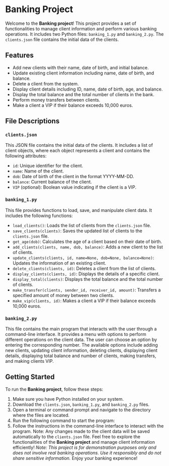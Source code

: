 # Banking Project
Welcome to the **Banking project**! This project provides a set of functionalities to manage client information and perform various banking operations. It includes two Python files: `banking_1.py` and `banking_2.py`. The `clients.json` file contains the initial data of the clients.
## Features
- Add new clients with their name, date of birth, and initial balance.
- Update existing client information including name, date of birth, and balance.
- Delete a client from the system.
- Display client details including ID, name, date of birth, age, and balance.
- Display the total balance and the total number of clients in the bank.
- Perform money transfers between clients.
- Make a client a VIP if their balance exceeds 10,000 euros.
## File Descriptions
### `clients.json`
This JSON file contains the initial data of the clients. It includes a list of client objects, where each object represents a client and contains the following attributes:
- `id`: Unique identifier for the client.
- `name`: Name of the client.
- `dob`: Date of birth of the client in the format YYYY-MM-DD.
- `balance`: Current balance of the client.
- `VIP` (optional): Boolean value indicating if the client is a VIP.
### `banking_1.py`
This file provides functions to load, save, and manipulate client data. It includes the following functions:
- `load_clients()`: Loads the list of clients from the `clients.json` file.
- `save_clients(clients)`: Saves the updated list of clients to the `clients.json` file.
- `get_age(dob)`: Calculates the age of a client based on their date of birth.
- `add_clients(clients, name, dob, balance)`: Adds a new client to the list of clients.
- `update_clients(clients, id, name=None, dob=None, balance=None)`: Updates the information of an existing client.
- `delete_clients(clients, id)`: Deletes a client from the list of clients.
- `display_clients(clients, id)`: Displays the details of a specific client.
- `display_total(clients)`: Displays the total balance and the total number of clients.
- `make_transfer(clients, sender_id, receiver_id, amount)`: Transfers a specified amount of money between two clients.
- `make_vip(clients, id)`: Makes a client a VIP if their balance exceeds 10,000 euros.
### `banking_2.py`
This file contains the main program that interacts with the user through a command-line interface. It provides a menu with options to perform different operations on the client data. The user can choose an option by entering the corresponding number. The available options include adding new clients, updating client information, deleting clients, displaying client details, displaying total balance and number of clients, making transfers, and making clients VIP.
## Getting Started
To run the **Banking project**, follow these steps:
1. Make sure you have Python installed on your system.
2. Download the `clients.json`, `banking_1.py`, and `banking_2.py` files.
3. Open a terminal or command prompt and navigate to the directory where the files are located.
4. Run the following command to start the program:
5. Follow the instructions in the command-line interface to interact with the program.
Note: Any changes made to the client data will be saved automatically to the `clients.json` file.
Feel free to explore the functionalities of the **Banking project** and manage client information efficiently!
*Note: This project is for demonstration purposes only and does not involve real banking operations. Use it responsibly and do not share sensitive information.*
Enjoy your banking experience!

